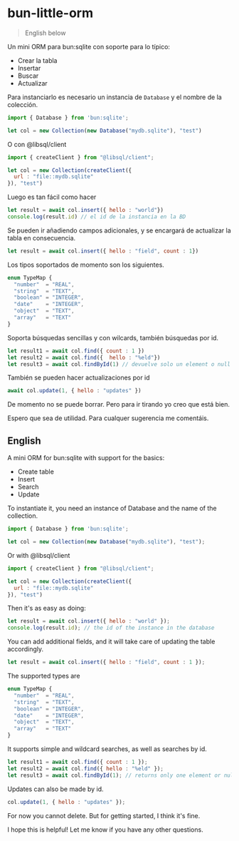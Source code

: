# bun-little-orm
> English below

Un mini ORM para bun:sqlite con soporte para lo típico:
* Crear la tabla
* Insertar
* Buscar
* Actualizar

Para instanciarlo es necesario un instancia de `Database` y el nombre de la colección.

````js
import { Database } from 'bun:sqlite';

let col = new Collection(new Database("mydb.sqlite"), "test")
````

O con @libsql/client

````js
import { createClient } from "@libsql/client";

let col = new Collection(createClient({
  url : "file::mydb.sqlite"
}), "test")
````

Luego es tan fácil como hacer

````js
let result = await col.insert({ hello : "world"})
console.log(result.id) // el id de la instancia en la BD
````

Se pueden ir añadiendo campos adicionales, y se encargará de actualizar la tabla en consecuencia.

````js
let result = await col.insert({ hello : "field", count : 1})
````

Los tipos soportados de momento son los siguientes.

````ts
enum TypeMap {
  "number"  = "REAL",
  "string"  = "TEXT",
  "boolean" = "INTEGER",
  "date"    = "INTEGER",
  "object"  = "TEXT",
  "array"   = "TEXT"
}
````

Soporta búsquedas sencillas y con wilcards, también búsquedas por id.
````js
let result1 = await col.find({ count : 1 })
let result2 = await col.find({  hello : "%eld"})
let result3 = await col.findById(1) // devuelve solo un element o null
````

También se pueden hacer actualizaciones por id
````js
await col.update(1, { hello : "updates" })
````

De momento no se puede borrar. Pero para ir tirando yo creo que está bien.

Espero que sea de utilidad. Para cualquer sugerencia me comentáis.

## English

A mini ORM for bun:sqlite with support for the basics:
* Create table
* Insert
* Search
* Update

To instantiate it, you need an instance of Database and the name of the collection.

````js
import { Database } from 'bun:sqlite';

let col = new Collection(new Database("mydb.sqlite"), "test");
````

Or with @libsql/client

````js
import { createClient } from "@libsql/client";

let col = new Collection(createClient({
  url : "file::mydb.sqlite"
}), "test")
````


Then it's as easy as doing:

````js
let result = await col.insert({ hello : "world" });
console.log(result.id); // the id of the instance in the database
````

You can add additional fields, and it will take care of updating the table accordingly.

````js
let result = await col.insert({ hello : "field", count : 1 });
````

The supported types are

````ts
enum TypeMap {
  "number"  = "REAL",
  "string"  = "TEXT",
  "boolean" = "INTEGER",
  "date"    = "INTEGER",
  "object"  = "TEXT",
  "array"   = "TEXT"
}
````

It supports simple and wildcard searches, as well as searches by id.

````js
let result1 = await col.find({ count : 1 });
let result2 = await col.find({ hello : "%eld" });
let result3 = await col.findById(1); // returns only one element or null
````

Updates can also be made by id.

````js
col.update(1, { hello : "updates" });
````

For now you cannot delete. But for getting started, I think it's fine.

I hope this is helpful! Let me know if you have any other questions.
